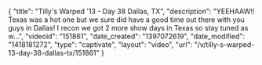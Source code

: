{
    "title": "Tilly's Warped '13 - Day 38 Dallas, TX",
    "description": "YEEHAAW!! Texas was a hot one but we sure did have a good time out there with you guys in Dallas! I recon we got 2 more show days in Texas so stay tuned as w...",
    "videoid": "151861",
    "date_created": "1397072619",
    "date_modified": "1418181272",
    "type": "captivate",
    "layout": "video",
    "url": "\/v\/tilly-s-warped-13-day-38-dallas-tx\/151861"
}